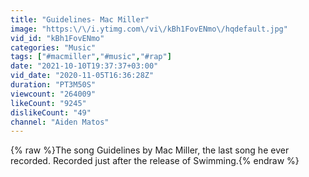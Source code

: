 ```yaml
---
title: "Guidelines- Mac Miller"
image: "https:\/\/i.ytimg.com\/vi\/kBh1FovENmo\/hqdefault.jpg"
vid_id: "kBh1FovENmo"
categories: "Music"
tags: ["#macmiller","#music","#rap"]
date: "2021-10-10T19:37:37+03:00"
vid_date: "2020-11-05T16:36:28Z"
duration: "PT3M50S"
viewcount: "264009"
likeCount: "9245"
dislikeCount: "49"
channel: "Aiden Matos"
---
```

{% raw %}The song Guidelines by Mac Miller, the last song he ever recorded. Recorded just after the release of Swimming.{% endraw %}
